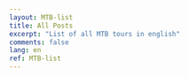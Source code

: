 ```yaml
---
layout: MTB-list
title: All Posts
excerpt: "List of all MTB tours in english"
comments: false
lang: en
ref: MTB-list
---
```

